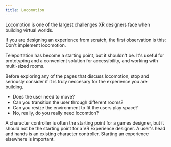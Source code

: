 ```yaml
---
title: Locomotion
---
```

Locomotion is one of the largest challenges XR designers face when building virtual worlds.

If you are designing an experience from scratch, the first observation is this: Don't implement locomotion.

Teleportation has become a starting point, but it shouldn't be. It's useful for prototyping and a convenient solution for accessibility, and working with multi-sized rooms.

Before exploring any of the pages that discuss locomotion, stop and seriously consider if it is truly neccesary for the experience you are building.

- Does the user need to move?
- Can you transition the user through different rooms?
- Can you resize the environment to fit the users play space?
- No, really, do you really need locomtion?

A character controller is often the starting point for a games designer, but it should not be the starting point for a VR Experience designer. A user's head and hands is an existing character controller.
Starting an experience elsewhere is important.